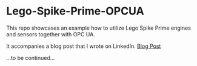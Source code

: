# Lego-Spike-Prime-OPCUA

This repo showcases an example how to utilize Lego Spike Prime engines and sensors
together with OPC UA.

It accompanies a blog post that I wrote on LinkedIn.
[Blog Post](https://www.linkedin.com/pulse/making-opcua-fun-lego-turning-complex-technology-leon-sczepansky-jrkee/)

...to be continued...

